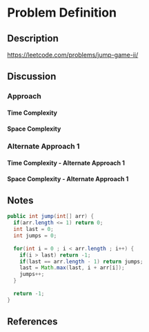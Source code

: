 # Problem Definition

## Description

<https://leetcode.com/problems/jump-game-ii/>

## Discussion

### Approach

#### Time Complexity

#### Space Complexity

### Alternate Approach 1

#### Time Complexity - Alternate Approach 1

#### Space Complexity - Alternate Approach 1

## Notes

```java
public int jump(int[] arr) {
  if(arr.length <= 1) return 0;
  int last = 0;
  int jumps = 0;
  
  for(int i = 0 ; i < arr.length ; i++) {
    if(i > last) return -1;
    if(last == arr.length - 1) return jumps;
    last = Math.max(last, i + arr[i]);
    jumps++;
  }
  
  return -1;
}
```

## References
